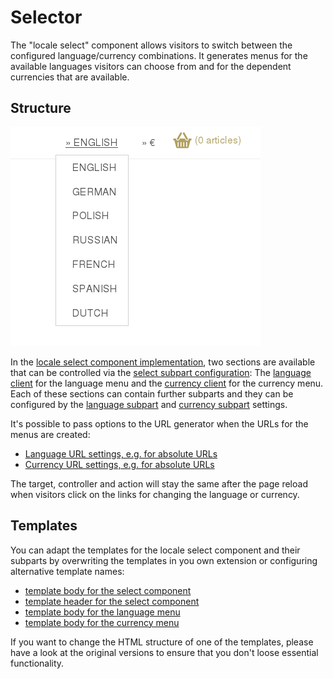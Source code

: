 # Selector

The "locale select" component allows visitors to switch between the configured language/currency combinations. It generates menus for the available languages visitors can choose from and for the dependent currencies that are available.

## Structure

![Aimeos-locale-select](Aimeos-locale-select.png)

In the [locale select component implementation](../../config/client-html/locale-select.md#name_2), two sections are available that can be controlled via the [select subpart configuration](../../config/client-html/locale-select.md#subparts): The [language client](../../config/client-html/locale-select.md#name_1) for the language menu and the [currency client](../../config/client-html/locale-select.md#name) for the currency menu. Each of these sections can contain further subparts and they can be configured by the [language subpart](../../config/client-html/locale-select.md#standardsubparts_1) and [currency subpart](../../config/client-html/locale-select.md#standardsubparts) settings.

It's possible to pass options to the URL generator when the URLs for the menus are created:

* [Language URL settings, e.g. for absolute URLs](../../config/client-html/locale-select.md#urlconfig_1)
* [Currency URL settings, e.g. for absolute URLs](../../config/client-html/locale-select.md#urlconfig)

The target, controller and action will stay the same after the page reload when visitors click on the links for changing the language or currency.

## Templates

You can adapt the templates for the locale select component and their subparts by overwriting the templates in you own extension or configuring alternative template names:

* [template body for the select component](../../config/client-html/locale-select.md#template-body)
* [template header for the select component](../../config/client-html/locale-select.md#template-header)
* [template body for the language menu](../../config/client-html/locale-select.md#standardtemplate-body_1)
* [template body for the currency menu](../../config/client-html/locale-select.md#standardtemplate-body)

If you want to change the HTML structure of one of the templates, please have a look at the original versions to ensure that you don't loose essential functionality.